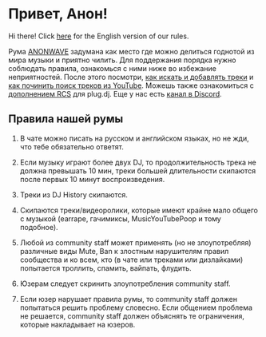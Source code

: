 # Привет, Анон!

Hi there! Click [here](https://pastebin.com/raw/5uJAH0Di) for the English version of our rules.

Рума [ANONWAVE](https://plug.dj/anonwave) задумана как место где можно делиться годнотой из мира музыки и приятно чилить. Для поддержания порядка нужно соблюдать правила, ознакомься с ними ниже во избежание неприятностей. После этого посмотри, [как искать и добавлять треки](https://i.imgur.com/Id4lWKY.jpg) и [как починить поиск треков из YouTube](https://an0nwave.github.io/help/yt-fix.html). Можешь также ознакомиться с [дополнением RCS](https://an0nwave.github.io/help/rcs.html) для plug.dj. Еще у нас есть [канал в Discord](https://discord.gg/VwGKu9V).

## Правила нашей румы

1. В чате можно писать на русском и английском языках, но не жди, что тебе обязательно ответят.

2. Если музыку играют более двух DJ, то продолжительность трека не должна превышать 10 мин, треки большей длительности скипаются после первых 10 минут воспроизведения.

3. Треки из DJ History скипаются.

4. Скипаются треки/видеоролики, которые имеют крайне мало общего с музыкой (earrape, гачимиксы, MusicYouTubePoop и тому подобное).

5. Любой из community staff может применять (но не злоупотребляя) различные виды Mute, Ban к злостным нарушителям правил сообщества и ко всем, кто (в чате или треками или дизлайками) попытается троллить, спамить, вайпать, флудить.

6. Юзерам следует скринить злоупотребления community staff.

7. Если юзер нарушает правила румы, то community staff должен попытаться решить проблему словесно. Если общением проблема не решается, community staff должен объяснять те ограничения, которые накладывает на юзеров.
